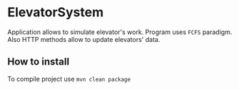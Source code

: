 # ElevatorSystem

Application allows to simulate elevator's work. Program uses `FCFS` paradigm. Also HTTP methods allow to update elevators' data.

## How to install

To compile project use `mvn clean package`



